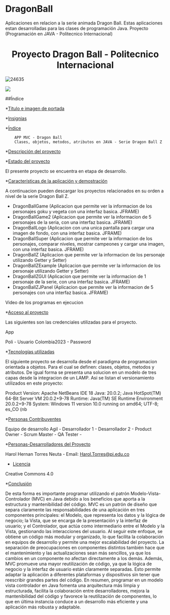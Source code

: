 # DragonBall
Aplicaciones en relacion a la serie animada Dragon Ball. Estas aplicaciones estan desarrolladas para las clases de programación Java. 
Proyecto (Programación en JAVA - Politecnico Internacional) 

<h1 align="center"> Proyecto Dragon Ball - Politecnico Internacional </h1>


![24635](https://github.com/Harol003/DragonBall/assets/66041310/4d65702b-8d69-42b6-921f-c22a3e51d076)




   <img src="https://img.shields.io/badge/STATUS-EN%20DESAROLLO-green">
 </p>
 



##Índice

*[Título e imagen de portada](#Título-e-imagen-de-portada)

*[Insignias](#insignias)

*[Índice](#índice)

        APP MVC - Dragon Ball 
        Clases, objetos, metodos, atributos en JAVA - Serie Dragon Ball Z

*[Descripción del proyecto](#descripción-del-proyecto)

*[Estado del proyecto](#Estado-del-proyecto)

El presente proyecto se encuentra en etapa de desarrollo.

*[Características de la aplicación y demostración](#Características-de-la-aplicación-y-demostración)

A continuacion pueden descargar los proyectos relacionados en su orden a nivel de la serie Dragon Ball Z.

- DragonBallGame        (Aplicacion que permite ver la informacion de los personajes goku y vegeta con una interfaz basica. JFRAME)
- DragonBallGame2       (Aplicacion que permite ver la informacion de 5 personajes de la seria, con una interfaz basica. JFRAME)
- DragonBallLogo        (Aplicacion con una unica pantalla para cargar una imagen de fondo, con una interfaz basica. JFRAME)
- DragonBallSuper       (Aplicacion que permite ver la informacion de los personajes, comparar niveles, mostrar campeones  y cargar una imagen, con una interfaz basica. JFRAME)
- DragonBallZ           (Aplicacion que permite ver la informacion de los personaje utilizando Getter y Setter)
- DragonBallZExample    (Aplicacion que permite ver la informacion de los personaje utilizando Getter y Setter) 
- DragonBallZGUI        (Aplicacion que permite ver la informacion de 1 personaje de la serie, con una interfaz basica. JFRAME)
- DragonBallZJPanel     (Aplicacion que permite ver la informacion de 5 personajes con una interfaz basica. JFRAME)


Video de los programas en ejecucion



*[Acceso al proyecto](#acceso-proyecto)

Las siguientes son las credenciales utilizadas para el proyecto.

App

   Poli - Usuario
   Colombia2023   - Password

*[Tecnologías utilizadas](#tecnologías-utilizadas)

El siguiente proyecto se desarrolla desde el paradigma de programacion orientada a objetos. Para el cual se definen: clases, objetos, metodos y atributos. De igual forma se presenta una solucion en un modelo de tres capas desde la integracion de un LAMP. Asi se listan el versionamiento utilizados en este proyecto: 

Product Version: Apache NetBeans IDE 18
Java: 20.0.2; Java HotSpot(TM) 64-Bit Server VM 20.0.2+9-78
Runtime: Java(TM) SE Runtime Environment 20.0.2+9-78
System: Windows 11 version 10.0 running on amd64; UTF-8; es_CO (nb


*[Personas Contribuyentes](#personas-contribuyentes)

Equipo de desarrollo Agil  - 
Desarrollador 1            -
Desarrollador 2            -
Product Owner              -
Scrum Master               -
QA Tester                  -

*[Personas-Desarrolladores del Proyecto](#personas-desarrolladores)

Harol Hernan Torres Neuta - Email: Harol.Torres@pi.edu.co

* [Licencia](#licencia)

Creative Commons 4.0

*[Conclusión](#conclusión)

De esta forma es importante programar utilizando el patrón Modelo-Vista-Controlador (MVC) en Java debido a los beneficios que aporta a la estructura y mantenibilidad del código. MVC es un patrón de diseño que separa claramente las responsabilidades de una aplicación en tres componentes principales: el Modelo, que representa los datos y la lógica de negocio; la Vista, que se encarga de la presentación y la interfaz de usuario; y el Controlador, que actúa como intermediario entre el Modelo y la Vista, gestionando las interacciones del usuario. Al seguir este enfoque, se obtiene un código más modular y organizado, lo que facilita la colaboración en equipos de desarrollo y permite una mejor escalabilidad del proyecto. La separación de preocupaciones en componentes distintos también hace que el mantenimiento y las actualizaciones sean más sencillos, ya que los cambios en un componente no afectan directamente a los demás. Además, MVC promueve una mayor reutilización de código, ya que la lógica de negocio y la interfaz de usuario están claramente separadas. Esto permite adaptar la aplicación a diferentes plataformas y dispositivos sin tener que reescribir grandes partes del código. En resumen, programar en un modelo vista controlador en Java fomenta una arquitectura más limpia y estructurada, facilita la colaboración entre desarrolladores, mejora la mantenibilidad del código y favorece la reutilización de componentes, lo que en última instancia conduce a un desarrollo más eficiente y una aplicación más robusta y adaptable.
